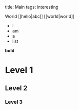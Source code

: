 title: Main
tags: interesting

World
[[hello|abc]] [[world|world]]

* I
* am
* a
* list

**bold**

# Level 1
## Level 2
### Level 3